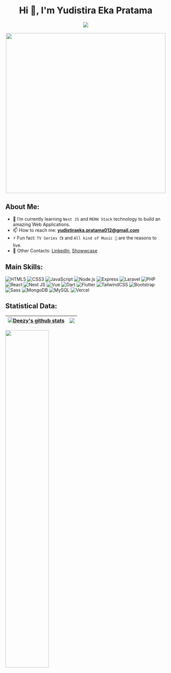 <h1 align="center">Hi 👋, I'm Yudistira Eka Pratama</h1>
<h4 align="center"><img src="https://page-views.glitch.me/badge?page_id=deezycxde" /></h4>
<p align="center"><img src="https://github.com/tamathecxder/tamathecxder/blob/main/wallpaper-gif-pc-3.gif" width="500"></p>

## About Me:
* 🌱 I’m currently learning `Next JS` and `MERN Stack` technology to build an amazing Web Applications.
* 📫 How to reach me: **yudistiraeka.pratama012@gmail.com**
* ⚡ Fun fact: `TV Series 📺` and `All kind of Music 🎵` are the reasons to live.
* 🙌 Other Contacts: <a href="https://www.linkedin.com/in/yudistira-eka-pratama012/" target="_blank">LinkedIn</a>, <a href="https://tamathecxder.showwcase.com" target="_blank">Showwcase</a>

## Main Skills:
![HTML5](https://img.shields.io/badge/html5-%23E34F26.svg?style=for-the-badge&logo=html5&logoColor=white) 
![CSS3](https://img.shields.io/badge/css3-%231572B6.svg?style=for-the-badge&logo=css3&logoColor=white) 
![JavaScript](https://img.shields.io/badge/javascript-%23323330.svg?style=for-the-badge&logo=javascript&logoColor=%23F7DF1E) 
![Node.js](https://img.shields.io/static/v1?style=for-the-badge&message=Node.js&color=339933&logo=Node.js&logoColor=FFFFFF&label=)
![Express](https://img.shields.io/static/v1?style=for-the-badge&message=Express&color=000000&logo=Express&logoColor=FFFFFF&label=)
![Laravel](https://img.shields.io/badge/Laravel-FF2D20?style=for-the-badge&logo=laravel&logoColor=white) 
![PHP](https://img.shields.io/badge/PHP-777BB4?style=for-the-badge&logo=php&logoColor=white) 
![React](https://img.shields.io/badge/React-20232A?style=for-the-badge&logo=react&logoColor=61DAFB) 
![Next JS](https://img.shields.io/badge/next.js-000000?style=for-the-badge&logo=nextdotjs&logoColor=white) 
![Vue](https://img.shields.io/badge/Vue.js-35495E?style=for-the-badge&logo=vuedotjs&logoColor=4FC08D)
![Dart](https://img.shields.io/badge/Dart-0175C2?style=for-the-badge&logo=dart&logoColor=white)
![Flutter](https://img.shields.io/badge/Flutter-02569B?style=for-the-badge&logo=flutter&logoColor=white)
![TailwindCSS](https://img.shields.io/badge/tailwindcss-%2338B2AC.svg?style=for-the-badge&logo=tailwind-css&logoColor=white) 
![Bootstrap](https://img.shields.io/badge/Bootstrap-563D7C?style=for-the-badge&logo=bootstrap&logoColor=white)
![Sass](https://img.shields.io/static/v1?style=for-the-badge&message=Sass&color=CC6699&logo=Sass&logoColor=FFFFFF&label=)
![MongoDB](https://img.shields.io/static/v1?style=for-the-badge&message=MongoDB&color=47A248&logo=MongoDB&logoColor=FFFFFF&label=)
![MySQL](https://img.shields.io/static/v1?style=for-the-badge&message=MySQL&color=4479A1&logo=MySQL&logoColor=FFFFFF&label=)
![Vercel](https://img.shields.io/static/v1?style=for-the-badge&message=Vercel&color=000000&logo=Vercel&logoColor=FFFFFF&label=)

## Statistical Data:
| <a href="https://github.com/deezycxde/github-readme-stats"><img align="center" src="https://github-readme-stats.vercel.app/api?username=tamathecxder&show_icons=true&include_all_commits=true&count_private=true&theme=buefy&hide_border=true" alt="Deezy's github stats" /></a> | <a href="https://github.com/deezycxde/github-readme-stats"><img align="center" src="https://github-readme-stats.vercel.app/api/top-langs/?username=tamathecxder&layout=compact&theme=buefy&hide_border=true" /></a> |
| ------------- | ------------- |

<p align="left">
  <a href="https://github.com/deezycxde/github=readme-streak-stats">
    <img width="52%" src="http://github-readme-streak-stats.herokuapp.com?user=tamathecxder&theme=buefy&date_format=j%20M%5B%20Y%5D" />
  </a>
</p>
